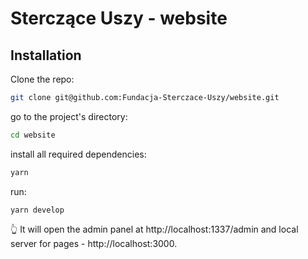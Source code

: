 # Sterczące Uszy - website

## Installation

Clone the repo:

```bash
git clone git@github.com:Fundacja-Sterczace-Uszy/website.git
```

go to the project's directory:

```bash
cd website
```

install all required dependencies:

```bash
yarn
```

run:

```
yarn develop
```

👆 It will open the admin panel at http://localhost:1337/admin and local server for pages - http://localhost:3000.
